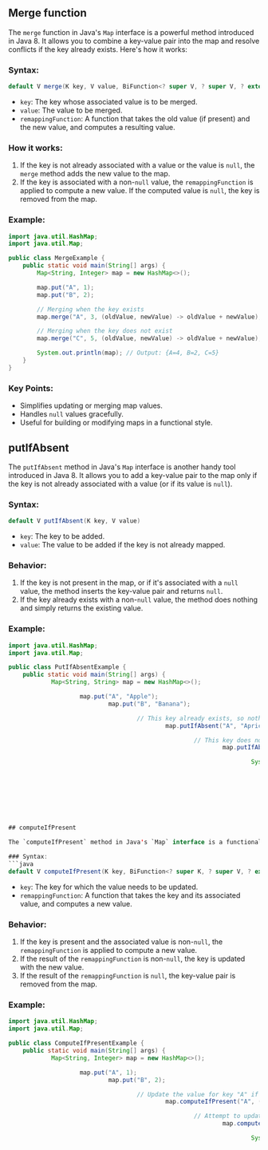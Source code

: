 ## Merge function 
The `merge` function in Java's `Map` interface is a powerful method introduced in Java 8. It allows you to combine a key-value pair into the map and resolve conflicts if the key already exists. Here's how it works:

### Syntax:
```java
default V merge(K key, V value, BiFunction<? super V, ? super V, ? extends V> remappingFunction)
```

- `key`: The key whose associated value is to be merged.
- `value`: The value to be merged.
- `remappingFunction`: A function that takes the old value (if present) and the new value, and computes a resulting value.

### How it works:
1. If the key is not already associated with a value or the value is `null`, the `merge` method adds the new value to the map.
2. If the key is associated with a non-`null` value, the `remappingFunction` is applied to compute a new value. If the computed value is `null`, the key is removed from the map.

### Example:
```java
import java.util.HashMap;
import java.util.Map;

public class MergeExample {
    public static void main(String[] args) {
        Map<String, Integer> map = new HashMap<>();

        map.put("A", 1);
        map.put("B", 2);

        // Merging when the key exists
        map.merge("A", 3, (oldValue, newValue) -> oldValue + newValue);

        // Merging when the key does not exist
        map.merge("C", 5, (oldValue, newValue) -> oldValue + newValue);

        System.out.println(map); // Output: {A=4, B=2, C=5}
    }
}
```

### Key Points:
- Simplifies updating or merging map values.
- Handles `null` values gracefully.
- Useful for building or modifying maps in a functional style.

## putIfAbsent

The `putIfAbsent` method in Java's `Map` interface is another handy tool introduced in Java 8. It allows you to add a key-value pair to the map only if the key is not already associated with a value (or if its value is `null`).

### Syntax:
```java
default V putIfAbsent(K key, V value)
```

- `key`: The key to be added.
- `value`: The value to be added if the key is not already mapped.

### Behavior:
1. If the key is not present in the map, or if it's associated with a `null` value, the method inserts the key-value pair and returns `null`.
2. If the key already exists with a non-`null` value, the method does nothing and simply returns the existing value.

### Example:
```java
import java.util.HashMap;
import java.util.Map;

public class PutIfAbsentExample {
    public static void main(String[] args) {
            Map<String, String> map = new HashMap<>();

                    map.put("A", "Apple");
                            map.put("B", "Banana");

                                    // This key already exists, so nothing will be changed
                                            map.putIfAbsent("A", "Apricot");

                                                    // This key does not exist, so it will be added
                                                            map.putIfAbsent("C", "Cherry");

                                                                    System.out.println(map); // Output: {A=Apple, B=Banana, C=Cherry}
                                                                        }
                                                                        }
                                                                        ```

                                                                        ### Use Case:
                                                                        The `putIfAbsent` method is particularly useful in scenarios where you want to ensure that a default value is set for a key only if no value currently exists for that key. It's a clean and thread-safe way to avoid overwriting existing mappings.

                                                            
## computeIfPresent

The `computeIfPresent` method in Java's `Map` interface is a functional way to update a value in the map for a given key, but only if that key is already associated with a non-`null` value. It was introduced in Java 8 and is particularly useful for in-place transformations of map values.

### Syntax:
```java
default V computeIfPresent(K key, BiFunction<? super K, ? super V, ? extends V> remappingFunction)
```

- `key`: The key for which the value needs to be updated.
- `remappingFunction`: A function that takes the key and its associated value, and computes a new value.

### Behavior:
1. If the key is present and the associated value is non-`null`, the `remappingFunction` is applied to compute a new value.
2. If the result of the `remappingFunction` is non-`null`, the key is updated with the new value.
3. If the result of the `remappingFunction` is `null`, the key-value pair is removed from the map.

### Example:
```java
import java.util.HashMap;
import java.util.Map;

public class ComputeIfPresentExample {
    public static void main(String[] args) {
            Map<String, Integer> map = new HashMap<>();

                    map.put("A", 1);
                            map.put("B", 2);

                                    // Update the value for key "A" if present
                                            map.computeIfPresent("A", (key, value) -> value * 2);

                                                    // Attempt to update value for key "C" (which is not present)
                                                            map.computeIfPresent("C", (key, value) -> value * 2);

                                                                    System.out.println(map); // Output: {A=2, B=2}
                                                                        }
                                                                        }
                                                                        ```

                                                                        ### Use Case:
                                                                        - This method is ideal for conditional updates where a transformation of the existing value is needed.
                                                                        - It avoids the need for explicit `if` checks, making the code cleaner and more functional.

                                                                

